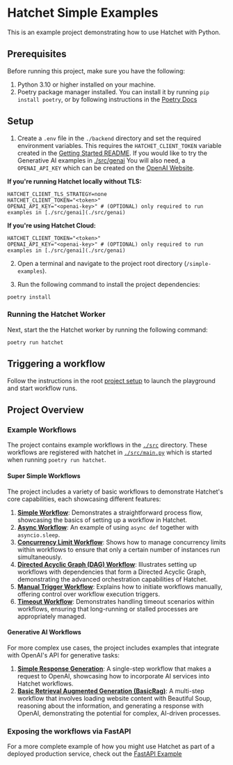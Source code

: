 # Hatchet Simple Examples

This is an example project demonstrating how to use Hatchet with Python.

## Prerequisites

Before running this project, make sure you have the following:

1. Python 3.10 or higher installed on your machine.
2. Poetry package manager installed. You can install it by running `pip install poetry`, or by following instructions in the [Poetry Docs](https://python-poetry.org/docs/#installation)

## Setup

1. Create a `.env` file in the `./backend` directory and set the required environment variables. This requires the `HATCHET_CLIENT_TOKEN` variable created in the [Getting Started README](../README.md). If you would like to try the Generative AI examples in [./src/genai](./src/genai) You will also need, a `OPENAI_API_KEY` which can be created on the [OpenAI Website](https://help.openai.com/en/articles/4936850-where-do-i-find-my-openai-api-key).

**If you're running Hatchet locally without TLS:**

```
HATCHET_CLIENT_TLS_STRATEGY=none
HATCHET_CLIENT_TOKEN="<token>"
OPENAI_API_KEY="<openai-key>" # (OPTIONAL) only required to run examples in [./src/genai](./src/genai)
```

**If you're using Hatchet Cloud:**

```
HATCHET_CLIENT_TOKEN="<token>"
OPENAI_API_KEY="<openai-key>" # (OPTIONAL) only required to run examples in [./src/genai](./src/genai)
```

2. Open a terminal and navigate to the project root directory (`/simple-examples`).

3. Run the following command to install the project dependencies:

```shell
poetry install
```

### Running the Hatchet Worker

Next, start the the Hatchet worker by running the following command:

```shell
poetry run hatchet
```

## Triggering a workflow

Follow the instructions in the root [project setup](../README.md) to launch the playground and start workflow runs.

## Project Overview

### Example Workflows

The project contains example workflows in the [`./src`](./src) directory. These workflows are registered with hatchet in [`./src/main.py`](./src/main.py) which is started when running `poetry run hatchet`.

#### Super Simple Workflows

The project includes a variety of basic workflows to demonstrate Hatchet's core capabilities, each showcasing different features:

1. **[Simple Workflow](./src/simple/worker.py)**: Demonstrates a straightforward process flow, showcasing the basics of setting up a workflow in Hatchet.
2. **[Async Workflow](./src/async_workflow/worker.py)**: An example of using `async def` together with `asyncio.sleep`. 
3. **[Concurrency Limit Workflow](./src/concurrency_limit/worker.py)**: Shows how to manage concurrency limits within workflows to ensure that only a certain number of instances run simultaneously.
4. **[Directed Acyclic Graph (DAG) Workflow](./src/dag/worker.py)**: Illustrates setting up workflows with dependencies that form a Directed Acyclic Graph, demonstrating the advanced orchestration capabilities of Hatchet.
5. **[Manual Trigger Workflow](./src/manual_trigger/worker.py)**: Explains how to initiate workflows manually, offering control over workflow execution triggers.
6. **[Timeout Workflow](./src/timeout/worker.py)**: Demonstrates handling timeout scenarios within workflows, ensuring that long-running or stalled processes are appropriately managed.

#### Generative AI Workflows

For more complex use cases, the project includes examples that integrate with OpenAI's API for generative tasks:

1. **[Simple Response Generation](./src/genai/simple.py)**: A single-step workflow that makes a request to OpenAI, showcasing how to incorporate AI services into Hatchet workflows.
2. **[Basic Retrieval Augmented Generation (BasicRag)](./src/genai/basicrag.py)**: A multi-step workflow that involves loading website content with Beautiful Soup, reasoning about the information, and generating a response with OpenAI, demonstrating the potential for complex, AI-driven processes.

### Exposing the workflows via FastAPI

For a more complete example of how you might use Hatchet as part of a deployed production service, check out the [FastAPI Example](../fast-api-react/README.md)
